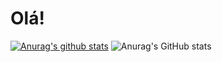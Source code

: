 # Olá!
[![Anurag's github stats](https://github-readme-stats.vercel.app/api?username=Breh2001)](https://github.com/Breh2001/github-readme-stats)
![Anurag's GitHub stats](https://github-readme-stats.vercel.app/api?username=anuraghazra&count_private=true)
